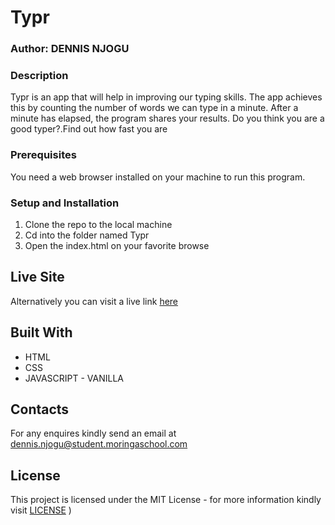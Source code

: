 # Typr
### Author: DENNIS NJOGU

### Description

Typr is an app that will help in improving our typing skills. The app achieves this by counting the number of words we can type in a minute. After a minute has  elapsed, the program shares your results.
Do you think you are a good typer?.Find out how fast you are 

### Prerequisites
You need a web browser installed on your machine to run this program. 

### Setup and Installation
1. Clone the repo to the local machine
2. Cd into the folder named Typr
3. Open the index.html on your favorite browse

## Live Site
Alternatively you can visit a live link [here](https://dcolonel6.github.io/Typr/)

## Built With

* HTML
* CSS
* JAVASCRIPT - VANILLA

## Contacts
For any enquires kindly send an email at [dennis.njogu@student.moringaschool.com](dennis.njogu@student.moringaschool.com)

## License

This project is licensed under the MIT License - for more information kindly visit [LICENSE](https://github.com/Dcolonel6/Typr/blob/main/LICENSE) 
) 
